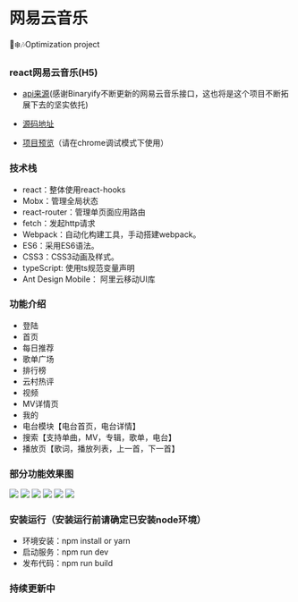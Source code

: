 # 网易云音乐
🎅❄️🎶Optimization project

### react网易云音乐(H5)

- [api来源](https://github.com/Binaryify/NeteaseCloudMusicApi)(感谢Binaryify不断更新的网易云音乐接口，这也将是这个项目不断拓展下去的坚实依托)

- [源码地址](https://github.com/Ignorance-of-Dong/optimization_open_neteasy_cloud)

- [项目预览](http://music.ignorantscholar.cn/)（请在chrome调试模式下使用）

### 技术栈

- react：整体使用react-hooks
- Mobx：管理全局状态
- react-router：管理单页面应用路由
- fetch：发起http请求
- Webpack：自动化构建工具，手动搭建webpack。
- ES6：采用ES6语法。
- CSS3：CSS3动画及样式。
- typeScript: 使用ts规范变量声明
- Ant Design Mobile： 阿里云移动UI库

### 功能介绍

- 登陆
- 首页
- 每日推荐
- 歌单广场
- 排行榜
- 云村热评
- 视频
- MV详情页
- 我的
- 电台模块【电台首页，电台详情】
- 搜索【支持单曲，MV，专辑，歌单，电台】
- 播放页【歌词，播放列表，上一首，下一首】

### 部分功能效果图

![](https://raw.githubusercontent.com/Ignorance-of-Dong/GraphBed/master/images/m1.png)
![](https://raw.githubusercontent.com/Ignorance-of-Dong/GraphBed/master/images/m2.png)
![](https://raw.githubusercontent.com/Ignorance-of-Dong/GraphBed/master/images/m3.png)
![](https://raw.githubusercontent.com/Ignorance-of-Dong/GraphBed/master/images/m4.png)
![](https://raw.githubusercontent.com/Ignorance-of-Dong/GraphBed/master/images/m5.png)
![](https://raw.githubusercontent.com/Ignorance-of-Dong/GraphBed/master/images/m6.png)


### 安装运行（安装运行前请确定已安装node环境）

- 环境安装：npm install or yarn
- 启动服务：npm run dev
- 发布代码：npm run build


### **持续更新中**